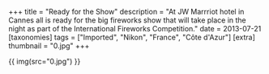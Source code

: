 +++
title = "Ready for the Show"
description = "At JW Marrriot hotel in Cannes all is ready for the big fireworks show that will take place in the night as part of the International Fireworks Competition."
date = 2013-07-21
[taxonomies]
tags = ["Imported", "Nikon", "France", "Côte d'Azur"]
[extra]
thumbnail = "0.jpg"
+++

{{ img(src="0.jpg") }}
